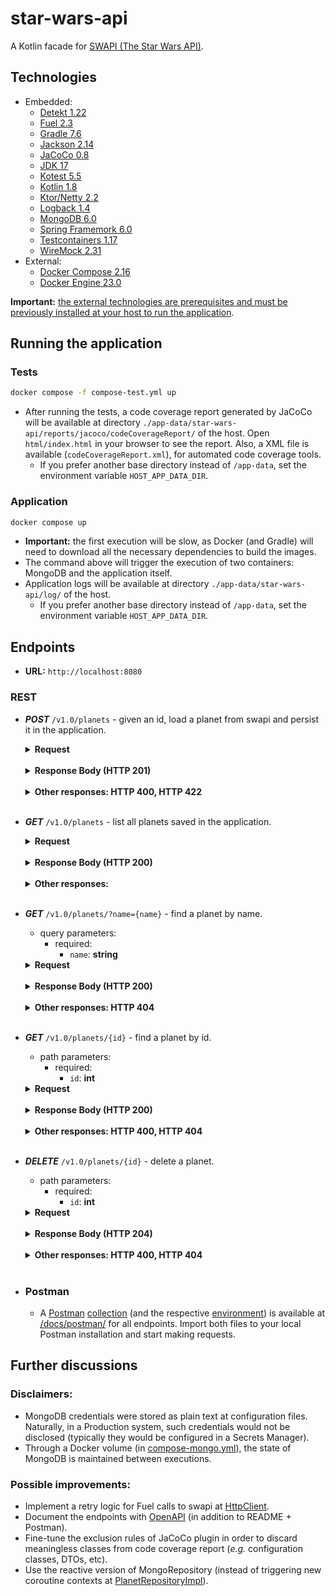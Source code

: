 # star-wars-api

A Kotlin facade for [SWAPI (The Star Wars API)](https://swapi.dev/).

## Technologies

- Embedded:
  - [Detekt 1.22](https://detekt.dev/)
  - [Fuel 2.3](https://fuel.gitbook.io/documentation/)
  - [Gradle 7.6](https://gradle.org/)
  - [Jackson 2.14](https://github.com/FasterXML/jackson)
  - [JaCoCo 0.8](https://www.eclemma.org/jacoco/)
  - [JDK 17](https://openjdk.org/projects/jdk/17/)
  - [Kotest 5.5](https://kotest.io/)
  - [Kotlin 1.8](https://kotlinlang.org/docs/whatsnew18.html)
  - [Ktor/Netty 2.2](https://ktor.io/)
  - [Logback 1.4](https://logback.qos.ch/)
  - [MongoDB 6.0](https://www.mongodb.com/)
  - [Spring Framemork 6.0](https://spring.io/projects/spring-framework)
  - [Testcontainers 1.17](https://www.testcontainers.org/)
  - [WireMock 2.31](https://wiremock.org/)
- External:
  - [Docker Compose 2.16](https://docs.docker.com/compose/)
  - [Docker Engine 23.0](https://docs.docker.com/engine/)

**Important:** <ins>the external technologies are prerequisites and must be previously installed at your host to run the application</ins>.

## Running the application

### Tests
```sh
docker compose -f compose-test.yml up
```

- After running the tests, a code coverage report generated by JaCoCo will be available at directory `./app-data/star-wars-api/reports/jacoco/codeCoverageReport/` of the host. Open `html/index.html` in your browser to see the report. Also, a XML file is available (`codeCoverageReport.xml`), for automated code coverage tools.
  - If you prefer another base directory instead of `/app-data`, set the environment variable `HOST_APP_DATA_DIR`.

### Application
```sh
docker compose up
```

- **Important:** the first execution will be slow, as Docker (and Gradle) will need to download all the necessary dependencies to build the images.
- The command above will trigger the execution of two containers: MongoDB and the application itself.
- Application logs will be available at directory `./app-data/star-wars-api/log/` of the host.
  - If you prefer another base directory instead of `/app-data`, set the environment variable `HOST_APP_DATA_DIR`.

## Endpoints

- **URL:** `http://localhost:8080`

### REST

- ***POST*** `/v1.0/planets` - given an id, load a planet from swapi and persist it in the application.
  <details>
    <summary><b>Request</b></summary><p>

  ```sh
  curl -i -s -X POST 'http://localhost:8080/v1.0/planets' -H 'Content-Type: application/json' -d '{ "id": 9 }'
  ```
  </p>
  </details><br/>

  <details>
    <summary><b>Response Body (HTTP 201)</b></summary><p>

  ```json
  {
    "name": "Coruscant",
    "climate": "temperate",
    "terrain": "cityscape, mountains",
    "films": [
      {
        "title": "Return of the Jedi",
        "director": "Richard Marquand",
        "releaseDate": "1983-05-25"
      },
      {
        "title": "The Phantom Menace",
        "director": "George Lucas",
        "releaseDate": "1999-05-19"
      },
      {
        "title": "Attack of the Clones",
        "director": "George Lucas",
        "releaseDate": "2002-05-16"
      },
      {
        "title": "Revenge of the Sith",
        "director": "George Lucas",
        "releaseDate": "2005-05-19"
      }
    ]
  }
  ```
  </p>
  </details><br/>

    <details>
      <summary><b>Other responses: HTTP 400, HTTP 422</b></summary><p>
    </details><br/>

- ***GET*** `/v1.0/planets` - list all planets saved in the application.
    <details>
      <summary><b>Request</b></summary><p>

    ```sh
    curl -i -s -X GET 'http://localhost:8080/v1.0/planets'
    ```
    </p>
    </details><br/>

    <details>
      <summary><b>Response Body (HTTP 200)</b></summary><p>

  ```json
    [
      {
        "id": 9,
        "name": "Coruscant",
        "climate": "temperate",
        "terrain": "cityscape, mountains",
        "films": [
          {
            "title": "Return of the Jedi",
            "director": "Richard Marquand",
            "releaseDate": "1983-05-25"
          },
          {
            "title": "The Phantom Menace",
            "director": "George Lucas",
            "releaseDate": "1999-05-19"
          },
          {
            "title": "Attack of the Clones",
            "director": "George Lucas",
            "releaseDate": "2002-05-16"
          },
          {
            "title": "Revenge of the Sith",
            "director": "George Lucas",
            "releaseDate": "2005-05-19"
          }
        ]
      }
    ]
  ```
  </p>
  </details><br/>

    <details>
      <summary><b>Other responses:</b></summary><p>
    </details><br/>

- ***GET*** `/v1.0/planets/?name={name}` - find a planet by name.
  - query parameters:
    - required:
      - `name`: **string**

  <details>
    <summary><b>Request</b></summary><p>

  ```sh
  curl -i -s -X GET 'http://localhost:8080/v1.0/planets/?name=Coruscant'
  ```
  </p>
  </details><br/>

  <details>
    <summary><b>Response Body (HTTP 200)</b></summary><p>

  ```json
  {
    "id": 9,
    "name": "Coruscant",
    "climate": "temperate",
    "terrain": "cityscape, mountains",
    "films": [
      {
        "title": "Return of the Jedi",
        "director": "Richard Marquand",
        "releaseDate": "1983-05-25"
      },
      {
        "title": "The Phantom Menace",
        "director": "George Lucas",
        "releaseDate": "1999-05-19"
      },
      {
        "title": "Attack of the Clones",
        "director": "George Lucas",
        "releaseDate": "2002-05-16"
      },
      {
        "title": "Revenge of the Sith",
        "director": "George Lucas",
        "releaseDate": "2005-05-19"
      }
    ]
  }
    ```
  </p>
  </details><br/>

    <details>
      <summary><b>Other responses: HTTP 404</b></summary><p>
    </details><br/>

- ***GET*** `/v1.0/planets/{id}` - find a planet by id.
  - path parameters:
    - required:
      - `id`: **int**

  <details>
    <summary><b>Request</b></summary><p>

  ```sh
  curl -i -s -X GET 'http://localhost:8080/v1.0/planets/9'
  ```
  </p>
  </details><br/>

  <details>
    <summary><b>Response Body (HTTP 200)</b></summary><p>

  ```json
  {
    "id": 9,
    "name": "Coruscant",
    "climate": "temperate",
    "terrain": "cityscape, mountains",
    "films": [
      {
        "title": "Return of the Jedi",
        "director": "Richard Marquand",
        "releaseDate": "1983-05-25"
      },
      {
        "title": "The Phantom Menace",
        "director": "George Lucas",
        "releaseDate": "1999-05-19"
      },
      {
        "title": "Attack of the Clones",
        "director": "George Lucas",
        "releaseDate": "2002-05-16"
      },
      {
        "title": "Revenge of the Sith",
        "director": "George Lucas",
        "releaseDate": "2005-05-19"
      }
    ]
  }
    ```
  </p>
  </details><br/>

    <details>
      <summary><b>Other responses: HTTP 400, HTTP 404</b></summary><p>
    </details><br/>

- ***DELETE*** `/v1.0/planets/{id}` - delete a planet.
  - path parameters:
    - required:
      - `id`: **int**

  <details>
    <summary><b>Request</b></summary><p>

  ```sh
  curl -i -s -X DELETE 'http://localhost:8080/v1.0/planets/9'
  ```
  </p>
  </details><br/>

  <details>
    <summary><b>Response Body (HTTP 204)</b></summary><p>

  ```json
  ```
  </p>
  </details><br/>

    <details>
      <summary><b>Other responses: HTTP 400, HTTP 404</b></summary><p>
    </details><br/>

- ### Postman
  - A [Postman](https://www.postman.com/) [collection](./docs/postman/star-wars-api.postman_collection.json) (and the respective [environment](./docs/postman/Star-Wars-API-Development-Env.postman_environment.json)) is available at [/docs/postman/](./docs/postman/) for all endpoints. Import both files to your local Postman installation and start making requests.

## Further discussions

### Disclaimers:

- MongoDB credentials were stored as plain text at configuration files. Naturally, in a Production system, such credentials would not be disclosed (typically they would be configured in a Secrets Manager).
- Through a Docker volume (in [compose-mongo.yml](./compose-mongo.yml)), the state of MongoDB is maintained between executions.

### Possible improvements:

- Implement a retry logic for Fuel calls to swapi at [HttpClient](./integration/src/main/kotlin/org/rmleme/starwarsapi/integration/http/HttpClient.kt).
- Document the endpoints with [OpenAPI](https://www.openapis.org/) (in addition to README + Postman).
- Fine-tune the exclusion rules of JaCoCo plugin in order to discard meaningless classes from code coverage report (*e.g.* configuration classes, DTOs, etc).
- Use the reactive version of MongoRepository (instead of triggering new coroutine contexts at [PlanetRepositoryImpl](./persistence/src/main/kotlin/org/rmleme/starwarsapi/persistence/repository/PlanetRepositoryImpl.kt)). 